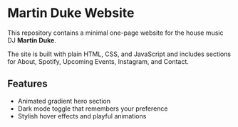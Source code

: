 # Martin Duke Website

This repository contains a minimal one-page website for the house music DJ **Martin Duke**.

The site is built with plain HTML, CSS, and JavaScript and includes sections for About, Spotify, Upcoming Events, Instagram, and Contact.

## Features

- Animated gradient hero section
- Dark mode toggle that remembers your preference
- Stylish hover effects and playful animations
